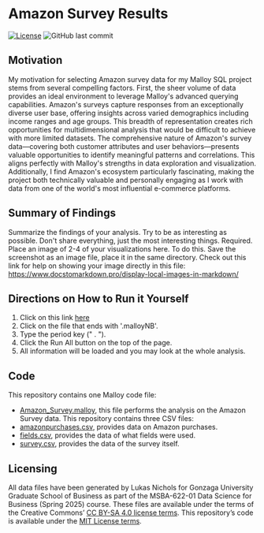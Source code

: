 # Amazon Survey Results
[![License](https://img.shields.io/badge/License-CC0-lightgray.svg?style=flat-square)](https://creativecommons.org/publicdomain/zero/1.0/) ![GitHub last commit](https://img.shields.io/github/last-commit/LukasNichols/[Amazon-Survey-Results] (https://github.com/LukasNichols/Amazon-Survey-Results))
## Motivation
My motivation for selecting Amazon survey data for my Malloy SQL project stems from several compelling factors. First, the sheer volume of data provides an ideal environment to leverage Malloy's advanced querying capabilities. Amazon's surveys capture responses from an exceptionally diverse user base, offering insights across varied demographics including income ranges and age groups. This breadth of representation creates rich opportunities for multidimensional analysis that would be difficult to achieve with more limited datasets.
The comprehensive nature of Amazon's survey data—covering both customer attributes and user behaviors—presents valuable opportunities to identify meaningful patterns and correlations. This aligns perfectly with Malloy's strengths in data exploration and visualization. Additionally, I find Amazon's ecosystem particularly fascinating, making the project both technically valuable and personally engaging as I work with data from one of the world's most influential e-commerce platforms.
## Summary of Findings
Summarize the findings of your analysis. Try to be as interesting as possible. Don't share everything, just the most interesting things. Required. Place an image of 2-4 of your visualizations here. To do this. Save the screenshot as an image file, place it in the same directory. Check out this link for help on showing your image directly in this file: https://www.docstomarkdown.pro/display-local-images-in-markdown/
## Directions on How to Run it Yourself
 1. Click on this link [here](https://github.com/LukasNichols/SpokaneLibraryWeather)
 2. Click on the file that ends with '.malloyNB'.
 3. Type the period key (" . "). 
 4. Click the Run All button on the top of the page.
 5. All information will be loaded and you may look at the whole analysis. 
## Code
This repository contains one Malloy code file:
- [Amazon_Survey.malloy](Amazon_Survey.malloy), this file performs the analysis on the Amazon Survey data.
This repository contains three CSV files:
- [amazonpurchases.csv](amazonpurchases.csv), provides data on Amazon purchases.
- [fields.csv](fields.csv), provides the data of what fields were used.
- [survey.csv](survey.csv), provides the data of the survey itself.
## Licensing 
All data files have been generated by Lukas Nichols for Gonzaga University Graduate School of Business as part of the MSBA-622-01 Data Science for Business (Spring 2025) course. These files are available under the terms of the Creative Commons’ [CC BY-SA 4.0 license terms](https://creativecommons.org/licenses/by-sa/4.0/). This repository’s code is available under the [MIT License terms](https://opensource.org/license/mit/).
